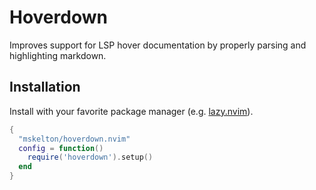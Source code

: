 # Hoverdown

Improves support for LSP hover documentation by properly parsing and
highlighting markdown.

## Installation

Install with your favorite package manager (e.g.
[lazy.nvim](https://github.com/folke/lazy.nvim)).

```lua
{
  "mskelton/hoverdown.nvim"
  config = function()
    require('hoverdown').setup()
  end
}
```
